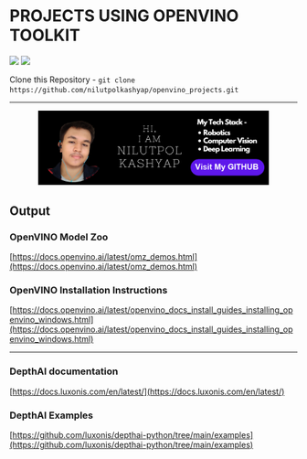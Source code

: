 # **PROJECTS USING OPENVINO TOOLKIT**

<img src="https://img.shields.io/github/license/nilutpolkashyap/object_detection_in_openvino?style=for-the-badge">&nbsp;<img src ="https://img.shields.io/github/languages/code-size/nilutpolkashyap/object_detection_in_openvino?style=for-the-badge">

Clone this Repository - ``` git clone https://github.com/nilutpolkashyap/openvino_projects.git ```
____________________________________________________________________________
<p align="center">
  <img src="https://raw.githubusercontent.com/nilutpolkashyap/nilutpolkashyap/main/repo_about_me_card.png" width="80%"/>
</p>

## Output

### OpenVINO Model Zoo
[https://docs.openvino.ai/latest/omz_demos.html](https://docs.openvino.ai/latest/omz_demos.html)

### OpenVINO Installation Instructions
[https://docs.openvino.ai/latest/openvino_docs_install_guides_installing_openvino_windows.html](https://docs.openvino.ai/latest/openvino_docs_install_guides_installing_openvino_windows.html)
_________________________________________________________________________

### DepthAI  documentation 
[https://docs.luxonis.com/en/latest/](https://docs.luxonis.com/en/latest/)

### DepthAI Examples 
[https://github.com/luxonis/depthai-python/tree/main/examples](https://github.com/luxonis/depthai-python/tree/main/examples)
